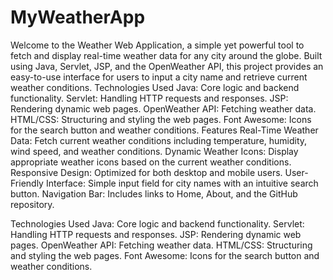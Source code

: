 # MyWeatherApp
Welcome to the Weather Web Application, a simple yet powerful tool to fetch and display real-time weather data for any city around the globe. Built using Java, Servlet, JSP, and the OpenWeather API, this project provides an easy-to-use interface for users to input a city name and retrieve current weather conditions.
Technologies Used
Java: Core logic and backend functionality.
Servlet: Handling HTTP requests and responses.
JSP: Rendering dynamic web pages.
OpenWeather API: Fetching weather data.
HTML/CSS: Structuring and styling the web pages.
Font Awesome: Icons for the search button and weather conditions.
Features
Real-Time Weather Data: Fetch current weather conditions including temperature, humidity, wind speed, and weather conditions.
Dynamic Weather Icons: Display appropriate weather icons based on the current weather conditions.
Responsive Design: Optimized for both desktop and mobile users.
User-Friendly Interface: Simple input field for city names with an intuitive search button.
Navigation Bar: Includes links to Home, About, and the GitHub repository.

Technologies Used
Java: Core logic and backend functionality.
Servlet: Handling HTTP requests and responses.
JSP: Rendering dynamic web pages.
OpenWeather API: Fetching weather data.
HTML/CSS: Structuring and styling the web pages.
Font Awesome: Icons for the search button and weather conditions.
